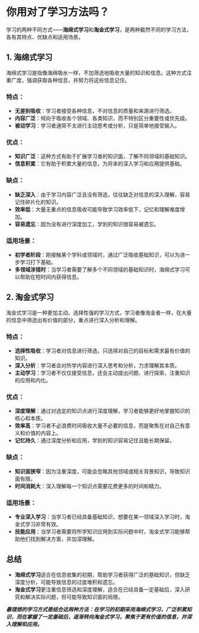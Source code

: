 # 你用对了学习方法吗？

学习的两种不同方式——**海绵式学习**和**淘金式学习**，是两种截然不同的学习方法，各有其特点、优缺点和适用场景。

## 1. 海绵式学习

海绵式学习是指像海绵吸水一样，不加筛选地吸收大量的知识和信息。这种方式注重广度，强调获取各种信息，并努力将这些信息记住。

### 特点：

- **无差别吸收**：学习者接受各种信息，不对信息的质量和来源进行筛选。
- **内容广泛**：倾向于吸收各个领域、各类知识，而不特别区分重要性或优先级。
- **被动学习**：学习者通常不太进行主动思考或分析，只是简单地接受输入。

### 优点：

- **知识广泛**：这种方式有助于扩展学习者的知识面，了解不同领域的基础知识。
- **信息积累**：它有助于积累大量的信息，为将来的深入学习和应用提供基础。

### 缺点：

- **缺乏深入**：由于学习内容广泛且没有筛选，往往缺乏对信息的深入理解，容易记住碎片化的知识。
- **效率低**：大量无重点的信息吸收可能导致学习效率低下，记忆和理解难度增加。
- **容易遗忘**：因为没有进行深度加工，学到的知识很容易被遗忘。

### 适用场景：

- **初学者阶段**：刚接触某个学科或领域时，通过广泛吸收基础知识，可以为进一步学习打下基础。
- **多领域涉猎时**：当学习者需要了解多个不同领域的基础知识时，海绵式学习可以帮助在短时间内获得信息。

## 2. 淘金式学习

淘金式学习是一种更加主动、选择性强的学习方式，学习者像淘金者一样，在大量的信息中筛选出有价值的部分，重点进行深入分析和理解。

### 特点：

- **选择性吸收**：学习者对信息进行筛选，只选择对自己的目标和需求最有价值的知识。
- **深入分析**：学习者会对所学内容进行深入思考和分析，力求理解其本质。
- **主动学习**：学习者不仅仅接受信息，还会主动提出问题、进行探索，注重知识的应用和内化。

### 优点：

- **深度理解**：通过对选定的知识点进行深度理解，学习者能够更好地掌握知识的核心和本质。
- **效率高**：学习者不必浪费时间吸收大量不必要的信息，而是聚焦在对自己有意义和价值的内容上。
- **记忆持久**：通过深度分析和应用，学到的知识容易记住且能长期保留。

### 缺点：

- **知识面狭窄**：因为注重深度，可能会忽略其他领域或相关背景知识，导致知识面有限。
- **时间消耗大**：深入理解每一个知识点需要花费更多的时间和精力。

### 适用场景：

- **专业深入学习**：当学习者已经具备基础知识，想要在某一领域深入学习时，淘金式学习非常有效。
- **技能应用**：当学习者需要将所学知识应用到实际问题中时，淘金式学习能够帮助他们找到解决方案，并加深理解。

## 总结

- **海绵式学习**适合在信息收集的初期，帮助学习者获得广泛的基础知识，但缺乏深度分析，可能导致信息的过度堆积和遗忘。
- **淘金式学习**更注重信息筛选和深度理解，适合在已经具备一定基础后，深入研究和解决实际问题，但可能导致知识面的局限。

**_最理想的学习方式是结合这两种方法：在学习的初期采用海绵式学习，广泛积累知识，而在掌握了一定基础后，逐渐转向淘金式学习，聚焦于更有价值的信息，并深入理解和应用。_**
